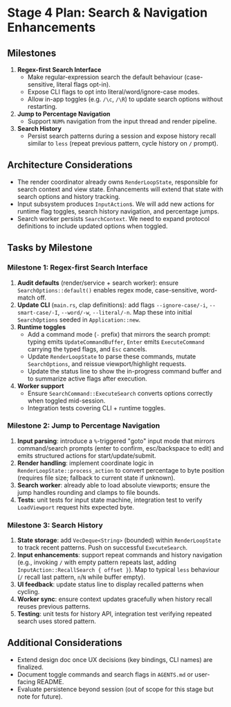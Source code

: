 # Stage 4 Plan: Search & Navigation Enhancements

## Milestones
1. **Regex-first Search Interface**
   - Make regular-expression search the default behaviour (case-sensitive, literal flags opt-in).
   - Expose CLI flags to opt into literal/word/ignore-case modes.
   - Allow in-app toggles (e.g. `/\c`, `/\R`) to update search options without restarting.
2. **Jump to Percentage Navigation**
   - Support `NUM%` navigation from the input thread and render pipeline.
3. **Search History**
   - Persist search patterns during a session and expose history recall similar to `less` (repeat previous pattern, cycle history on `/` prompt).

## Architecture Considerations
- The render coordinator already owns `RenderLoopState`, responsible for search context and view state. Enhancements will extend that state with search options and history tracking.
- Input subsystem produces `InputAction`s. We will add new actions for runtime flag toggles, search history navigation, and percentage jumps.
- Search worker persists `SearchContext`. We need to expand protocol definitions to include updated options when toggled.

## Tasks by Milestone

### Milestone 1: Regex-first Search Interface
1. **Audit defaults** (render/service + search worker): ensure `SearchOptions::default()` enables regex mode, case-sensitive, word-match off.
2. **Update CLI** (`main.rs`, clap definitions): add flags `--ignore-case/-i`, `--smart-case/-I`, `--word/-w`, `--literal/-n`. Map these into initial `SearchOptions` seeded in `Application::new`.
3. **Runtime toggles**
   - Add a command mode (`-` prefix) that mirrors the search prompt: typing emits `UpdateCommandBuffer`, `Enter` emits `ExecuteCommand` carrying the typed flags, and `Esc` cancels.
   - Update `RenderLoopState` to parse these commands, mutate `SearchOptions`, and reissue viewport/highlight requests.
   - Update the status line to show the in-progress command buffer and to summarize active flags after execution.
4. **Worker support**
   - Ensure `SearchCommand::ExecuteSearch` converts options correctly when toggled mid-session.
   - Integration tests covering CLI + runtime toggles.

### Milestone 2: Jump to Percentage Navigation
1. **Input parsing**: introduce a `%`-triggered "goto" input mode that mirrors command/search prompts (enter to confirm, esc/backspace to edit) and emits structured actions for start/update/submit.
2. **Render handling**: implement coordinate logic in `RenderLoopState::process_action` to convert percentage to byte position (requires file size; fallback to current state if unknown).
3. **Search worker**: already able to load absolute viewports; ensure the jump handles rounding and clamps to file bounds.
4. **Tests**: unit tests for input state machine, integration test to verify `LoadViewport` request hits expected byte.

### Milestone 3: Search History
1. **State storage**: add `VecDeque<String>` (bounded) within `RenderLoopState` to track recent patterns. Push on successful `ExecuteSearch`.
2. **Input enhancements**: support repeat commands and history navigation (e.g., invoking `/` with empty pattern repeats last, adding `InputAction::RecallSearch { offset }`). Map to typical `less` behaviour (`/` recall last pattern, `n`/`N` while buffer empty).
3. **UI feedback**: update status line to display recalled patterns when cycling.
4. **Worker sync**: ensure context updates gracefully when history recall reuses previous patterns.
5. **Testing**: unit tests for history API, integration test verifying repeated search uses stored pattern.

## Additional Considerations
- Extend design doc once UX decisions (key bindings, CLI names) are finalized.
- Document toggle commands and search flags in `AGENTS.md` or user-facing README.
- Evaluate persistence beyond session (out of scope for this stage but note for future).
